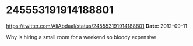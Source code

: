 # 245553191914188801
https://twitter.com/AliAbdaal/status/245553191914188801
**Date:** 2012-09-11

Why is hiring a small room for a weekend so bloody expensive
